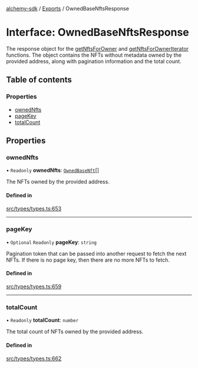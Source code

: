 [alchemy-sdk](../README.md) / [Exports](../modules.md) / OwnedBaseNftsResponse

# Interface: OwnedBaseNftsResponse

The response object for the [getNftsForOwner](../classes/NftNamespace.md#getnftsforowner) and
[getNftsForOwnerIterator](../classes/NftNamespace.md#getnftsforowneriterator) functions. The object contains the NFTs
without metadata owned by the provided address, along with pagination
information and the total count.

## Table of contents

### Properties

- [ownedNfts](OwnedBaseNftsResponse.md#ownednfts)
- [pageKey](OwnedBaseNftsResponse.md#pagekey)
- [totalCount](OwnedBaseNftsResponse.md#totalcount)

## Properties

### ownedNfts

• `Readonly` **ownedNfts**: [`OwnedBaseNft`](OwnedBaseNft.md)[]

The NFTs owned by the provided address.

#### Defined in

[src/types/types.ts:653](https://github.com/alchemyplatform/alchemy-sdk-js/blob/8b1ae5c/src/types/types.ts#L653)

___

### pageKey

• `Optional` `Readonly` **pageKey**: `string`

Pagination token that can be passed into another request to fetch the next
NFTs. If there is no page key, then there are no more NFTs to fetch.

#### Defined in

[src/types/types.ts:659](https://github.com/alchemyplatform/alchemy-sdk-js/blob/8b1ae5c/src/types/types.ts#L659)

___

### totalCount

• `Readonly` **totalCount**: `number`

The total count of NFTs owned by the provided address.

#### Defined in

[src/types/types.ts:662](https://github.com/alchemyplatform/alchemy-sdk-js/blob/8b1ae5c/src/types/types.ts#L662)
